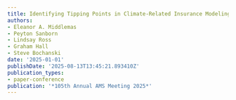 ```yaml
---
title: Identifying Tipping Points in Climate-Related Insurance Modeling
authors:
- Eleanor A. Middlemas
- Peyton Sanborn
- Lindsay Ross
- Graham Hall
- Steve Bochanski
date: '2025-01-01'
publishDate: '2025-08-13T13:45:21.893410Z'
publication_types:
- paper-conference
publication: '*105th Annual AMS Meeting 2025*'
---
```

